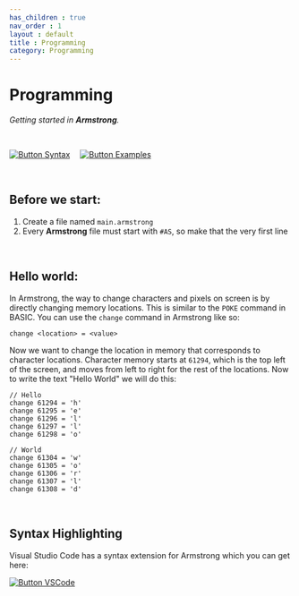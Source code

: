 ```yaml
---
has_children : true
nav_order : 1
layout : default
title : Programming
category: Programming
---
```


# Programming

*Getting started in **Armstrong**.*

<br>

[![Button Syntax]][Syntax]   
[![Button Examples]][Examples] 

<br>

## Before we start:

1.  Create a file named `main.armstrong`
2.  Every **Armstrong** file must start with `#AS`, so make that the very first line

<br>

## Hello world:

In Armstrong, the way to change characters and pixels on screen is by directly changing memory locations.
This is similar to the `POKE` command in BASIC.
You can use the `change` command in Armstrong like so:
```
change <location> = <value>
```
Now we want to change the location in memory that corresponds to character locations.
Character memory starts at `61294`, which is the top left of the screen, and moves from left to right for the rest of the locations.
Now to write the text "Hello World" we will do this:
```
// Hello
change 61294 = 'h'
change 61295 = 'e'
change 61296 = 'l'
change 61297 = 'l'
change 61298 = 'o'

// World
change 61304 = 'w'
change 61305 = 'o'
change 61306 = 'r'
change 61307 = 'l'
change 61308 = 'd'
```

<br>

## Syntax Highlighting

Visual Studio Code has a syntax extension for Armstrong which you can get here:

[![Button VSCode]][Extension VSCode]

<br>


<!----------------------------------------------------------------------------->

[Extension VSCode]: https://marketplace.visualstudio.com/items?itemName=sam-astro.armstrong
[Examples]: https://github.com/sam-astro/Astro8-Computer/tree/main/example_armstrong_programs

[Syntax]: Armstrong/README


<!---------------------------------[ Buttons ]--------------------------------->

[Button Examples]: https://img.shields.io/badge/Examples-00979D?style=flat-square&logoColor=white&logo=AppleArcade
[Button Syntax]: https://img.shields.io/badge/Syntax-CB2E6D?style=flat-square&logoColor=white&logo=AzureFunctions
[Button VSCode]: https://img.shields.io/badge/VSCode-007ACC?style=flat-square&logoColor=white&logo=VisualStudioCode
